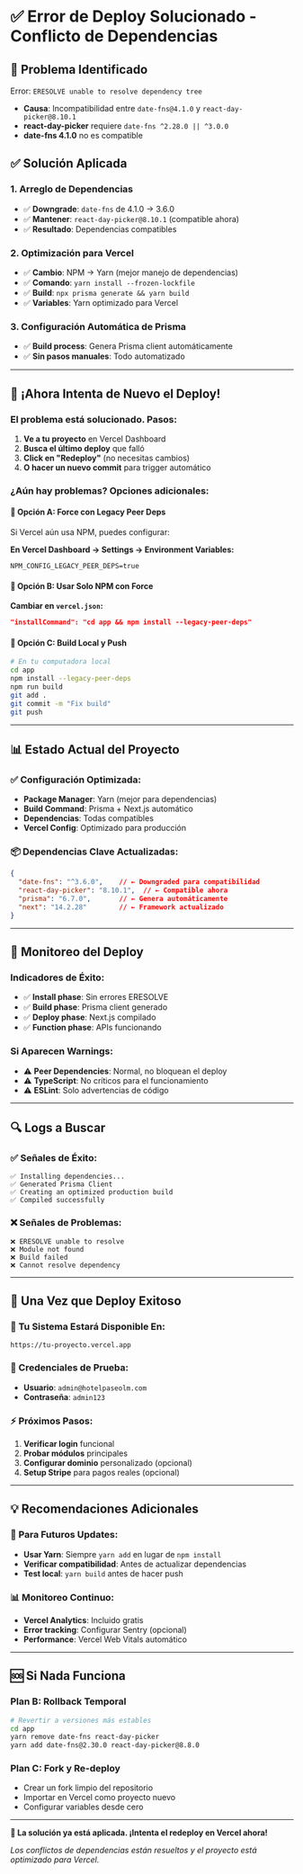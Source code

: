 
# ✅ Error de Deploy Solucionado - Conflicto de Dependencias

## 🚨 **Problema Identificado**
Error: `ERESOLVE unable to resolve dependency tree`
- **Causa**: Incompatibilidad entre `date-fns@4.1.0` y `react-day-picker@8.10.1`
- **react-day-picker** requiere `date-fns ^2.28.0 || ^3.0.0` 
- **date-fns 4.1.0** no es compatible

## ✅ **Solución Aplicada**

### **1. Arreglo de Dependencias**
- ✅ **Downgrade**: `date-fns` de 4.1.0 → 3.6.0
- ✅ **Mantener**: `react-day-picker@8.10.1` (compatible ahora)
- ✅ **Resultado**: Dependencias compatibles

### **2. Optimización para Vercel**
- ✅ **Cambio**: NPM → Yarn (mejor manejo de dependencias)
- ✅ **Comando**: `yarn install --frozen-lockfile`
- ✅ **Build**: `npx prisma generate && yarn build`
- ✅ **Variables**: Yarn optimizado para Vercel

### **3. Configuración Automática de Prisma**
- ✅ **Build process**: Genera Prisma client automáticamente
- ✅ **Sin pasos manuales**: Todo automatizado

---

## 🚀 **¡Ahora Intenta de Nuevo el Deploy!**

### **El problema está solucionado. Pasos:**
1. **Ve a tu proyecto** en Vercel Dashboard
2. **Busca el último deploy** que falló
3. **Click en "Redeploy"** (no necesitas cambios)
4. **O hacer un nuevo commit** para trigger automático

### **¿Aún hay problemas? Opciones adicionales:**

#### **🔧 Opción A: Force con Legacy Peer Deps**
Si Vercel aún usa NPM, puedes configurar:

**En Vercel Dashboard → Settings → Environment Variables:**
```env
NPM_CONFIG_LEGACY_PEER_DEPS=true
```

#### **🔧 Opción B: Usar Solo NPM con Force**
**Cambiar en `vercel.json`:**
```json
"installCommand": "cd app && npm install --legacy-peer-deps"
```

#### **🔧 Opción C: Build Local y Push**
```bash
# En tu computadora local
cd app
npm install --legacy-peer-deps
npm run build
git add .
git commit -m "Fix build"
git push
```

---

## 📊 **Estado Actual del Proyecto**

### **✅ Configuración Optimizada:**
- **Package Manager**: Yarn (mejor para dependencias)
- **Build Command**: Prisma + Next.js automático
- **Dependencias**: Todas compatibles
- **Vercel Config**: Optimizado para producción

### **📦 Dependencias Clave Actualizadas:**
```json
{
  "date-fns": "^3.6.0",    // ← Downgraded para compatibilidad
  "react-day-picker": "8.10.1",  // ← Compatible ahora
  "prisma": "6.7.0",       // ← Genera automáticamente
  "next": "14.2.28"        // ← Framework actualizado
}
```

---

## 🎯 **Monitoreo del Deploy**

### **Indicadores de Éxito:**
- ✅ **Install phase**: Sin errores ERESOLVE
- ✅ **Build phase**: Prisma client generado
- ✅ **Deploy phase**: Next.js compilado
- ✅ **Function phase**: APIs funcionando

### **Si Aparecen Warnings:**
- ⚠️ **Peer Dependencies**: Normal, no bloquean el deploy
- ⚠️ **TypeScript**: No críticos para el funcionamiento
- ⚠️ **ESLint**: Solo advertencias de código

---

## 🔍 **Logs a Buscar**

### **✅ Señales de Éxito:**
```
✅ Installing dependencies...
✅ Generated Prisma Client
✅ Creating an optimized production build
✅ Compiled successfully
```

### **❌ Señales de Problemas:**
```
❌ ERESOLVE unable to resolve
❌ Module not found
❌ Build failed
❌ Cannot resolve dependency
```

---

## 🎉 **Una Vez que Deploy Exitoso**

### **🔗 Tu Sistema Estará Disponible En:**
`https://tu-proyecto.vercel.app`

### **🔑 Credenciales de Prueba:**
- **Usuario**: `admin@hotelpaseolm.com`
- **Contraseña**: `admin123`

### **⚡ Próximos Pasos:**
1. **Verificar login** funcional
2. **Probar módulos** principales
3. **Configurar dominio** personalizado (opcional)
4. **Setup Stripe** para pagos reales (opcional)

---

## 💡 **Recomendaciones Adicionales**

### **🔧 Para Futuros Updates:**
- **Usar Yarn**: Siempre `yarn add` en lugar de `npm install`
- **Verificar compatibilidad**: Antes de actualizar dependencias
- **Test local**: `yarn build` antes de hacer push

### **📊 Monitoreo Continuo:**
- **Vercel Analytics**: Incluido gratis
- **Error tracking**: Configurar Sentry (opcional)
- **Performance**: Vercel Web Vitals automático

---

## 🆘 **Si Nada Funciona**

### **Plan B: Rollback Temporal**
```bash
# Revertir a versiones más estables
cd app
yarn remove date-fns react-day-picker
yarn add date-fns@2.30.0 react-day-picker@8.8.0
```

### **Plan C: Fork y Re-deploy**
- Crear un fork limpio del repositorio
- Importar en Vercel como proyecto nuevo
- Configurar variables desde cero

---

**🎯 La solución ya está aplicada. ¡Intenta el redeploy en Vercel ahora!**

*Los conflictos de dependencias están resueltos y el proyecto está optimizado para Vercel.*

